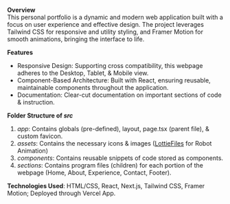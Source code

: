 **Overview** <br>
This personal portfolio is a dynamic and modern web application built with a focus on user experience and effective design. The project leverages Tailwind CSS for responsive and utility styling, and Framer Motion for smooth animations, bringing the interface to life.

**Features** <br>
- Responsive Design: Supporting cross compatibility, this webpage adheres to the Desktop, Tablet, & Mobile view.  
- Component-Based Architecture: Built with React, ensuring reusable, maintainable components throughout the application.
- Documentation: Clear-cut documentation on important sections of code & instruction.

**Folder Structure of _src_** <br>
1) _app_: Contains globals (pre-defined), layout, page.tsx (parent file), & custom favicon.
2) _assets_: Contains the necessary icons & images ([LottieFiles](https://lottiefiles.com/free-animation/robotsaludando-ZnoACNm8G9) for Robot Animation)
3) _components_: Contains reusable snippets of code stored as components.
4) _sections_: Contains program files (children) for each portion of the webpage (Home, About, Experience, Contact, Footer).

**Technologies Used**: HTML/CSS, React, Next.js, Tailwind CSS, Framer Motion; Deployed through Vercel App.
